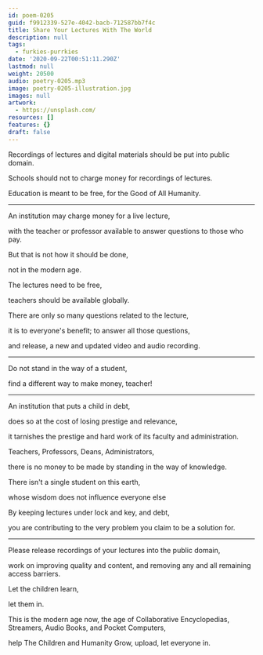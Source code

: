 ```yaml
---
id: poem-0205
guid: f9912339-527e-4042-bacb-712587bb7f4c
title: Share Your Lectures With The World
description: null
tags:
  - furkies-purrkies
date: '2020-09-22T00:51:11.290Z'
lastmod: null
weight: 20500
audio: poetry-0205.mp3
image: poetry-0205-illustration.jpg
images: null
artwork:
  - https://unsplash.com/
resources: []
features: {}
draft: false
---
```


Recordings of lectures and digital materials should be put into public domain.

Schools should not to charge money for recordings of lectures.

Education is meant to be free, for the Good of All Humanity.

---

An institution may charge money for a live lecture,

with the teacher or professor available to answer questions to those who pay.

But that is not how it should be done,

not in the modern age.

The lectures need to be free,

teachers should be available globally.

There are only so many questions related to the lecture,

it is to everyone's benefit; to answer all those questions,

and release, a new and updated video and audio recording.

---

Do not stand in the way of a student,

find a different way to make money, teacher!

---

An institution that puts a child in debt,

does so at the cost of losing prestige and relevance,

it tarnishes the prestige and hard work of its faculty and administration.

Teachers, Professors, Deans, Administrators,

there is no money to be made by standing in the way of knowledge.

There isn't a single student on this earth,

whose wisdom does not influence everyone else

By keeping lectures under lock and key, and debt,

you are contributing to the very problem you claim to be a solution for.

---

Please release recordings of your lectures into the public domain,

work on improving quality and content, and removing any and all remaining access barriers.

Let the children learn,

let them in.

This is the modern age now, the age of Collaborative Encyclopedias, Streamers, Audio Books, and Pocket Computers,

help The Children and Humanity Grow, upload, let everyone in.
